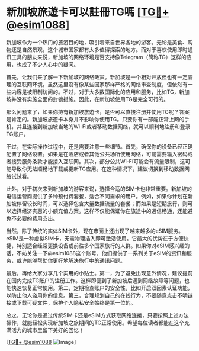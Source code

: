 # 新加坡旅遊卡可以註冊TG嗎 [[TG💪+ @esim1088](https://t.me/s/esim1088)]

新加坡作为一个热门的旅游目的地，吸引着来自世界各地的游客。无论是美食、购物还是自然景观，这个城市国家都有太多值得探索的地方。而对于喜欢使用即时通讯工具的朋友来说，新加坡的网络环境是否支持像Telegram（简称TG）这样的应用，也成了不少人心中的疑问。

首先，让我们来了解一下新加坡的网络政策。新加坡是一个相对开放但也有一定管理的互联网环境。虽然这里没有像某些国家那样严格的网络审查制度，但依然有一些内容是被限制访问的。不过，对于大多数国际化的应用和服务，比如TG，新加坡并没有实施全面的封锁措施。因此，在新加坡使用TG是完全可行的。

那么问题来了，如果你持有新加坡旅遊卡，是否可以直接注册并使用TG呢？答案是肯定的。新加坡旅遊卡本身并不影响你使用TG。只要你有一部能正常上网的手机，并且连接到新加坡当地的Wi-Fi或者移动数据网络，就可以顺利地注册和登录TG账户。

不过，在实际操作过程中，还是需要注意一些细节。首先，确保你的设备已经正确配置了网络设置。如果是在酒店或者其他公共场所使用网络，可能需要输入密码或者接受服务条款才能接入互联网。其次，部分公共Wi-Fi可能会有流量限制，这可能导致你无法顺畅地下载或更新TG应用。在这种情况下，建议切换到移动数据网络试试看。

此外，对于初次来到新加坡的游客来说，选择合适的SIM卡也非常重要。新加坡的电信运营商提供了多种预付费套餐，适合不同需求的用户。例如，如果你计划在新加坡停留较长时间，可以选择包含大量数据流量的套餐；而如果是短期旅行，则可以选择经济实惠的小额充值方案。这样不仅能保证你在旅途中的通信畅通，还能避免不必要的费用支出。

当然，除了传统的实体SIM卡外，现在市面上还出现了越来越多的eSIM服务。eSIM是一种虚拟SIM卡，无需物理插入即可激活使用。它最大的优势在于方便快捷，特别适合经常更换设备或前往多个国家旅行的人群。如果你对eSIM感兴趣的话，不妨关注一下@esim1088这个账号，他们提供了一系列关于eSIM的资讯和服务，或许能够帮助你更好地解决旅行中的通讯问题。

最后，再给大家分享几个实用的小贴士。第一，为了避免出现意外情况，建议提前在国内完成TG账户的注册工作。这样即便到了新加坡后遇到网络故障等问题，也能快速恢复正常使用。第二，定期检查账户的安全性，比如开启双因素认证功能，以防止他人盗用你的信息。第三，合理规划自己的在线行为，不要随意点击不明链接或下载可疑文件，保护个人隐私安全始终是第一位的。

总之，无论你是通过传统SIM卡还是eSIM方式获取网络连接，只要按照上述方法操作，就能轻松实现新加坡之旅期间的TG正常使用。希望每位读者都能在这个充满活力的城市里留下美好的回忆！

[[TG💪+ @esim1088](https://t.me/s/esim1088) ![Image](https://i.postimg.cc/4NQfJmqS/Snipaste-2025-05-13-00-14-12.png)]
